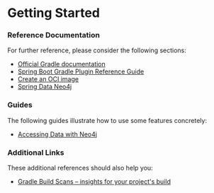 # Getting Started

### Reference Documentation

For further reference, please consider the following sections:

* [Official Gradle documentation](https://docs.gradle.org)
* [Spring Boot Gradle Plugin Reference Guide](https://docs.spring.io/spring-boot/docs/3.1.2/gradle-plugin/reference/html/)
* [Create an OCI image](https://docs.spring.io/spring-boot/docs/3.1.2/gradle-plugin/reference/html/#build-image)
* [Spring Data Neo4j](https://docs.spring.io/spring-boot/docs/3.1.2/reference/htmlsingle/#data.nosql.neo4j)

### Guides

The following guides illustrate how to use some features concretely:

* [Accessing Data with Neo4j](https://spring.io/guides/gs/accessing-data-neo4j/)

### Additional Links

These additional references should also help you:

* [Gradle Build Scans – insights for your project's build](https://scans.gradle.com#gradle)

